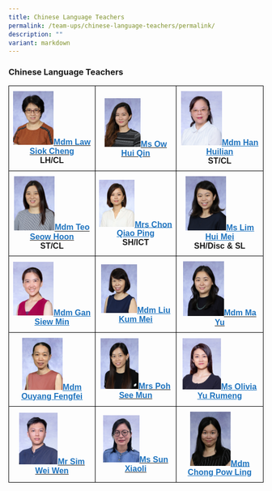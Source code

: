 ```yaml
---
title: Chinese Language Teachers
permalink: /team-ups/chinese-language-teachers/permalink/
description: ""
variant: markdown
---
```

### **Chinese Language Teachers**
<style type="text/css">
.tg  {border-collapse:collapse;border-spacing:0;}
.tg td{border-color:black;border-style:solid;border-width:1px;font-family:Arial, sans-serif;font-size:16px;
  overflow:hidden;padding:10px 5px;word-break:normal;}
.tg th{border-color:black;border-style:solid;border-width:1px;font-family:Arial, sans-serif;font-size:14px;
  font-weight:normal;overflow:hidden;padding:10px 5px;word-break:normal;}
.tg .tg-f4yw{background-color:#FFF;text-align:center;vertical-align:middle}
.tg .tg-vgmr{background-color:#;text-align:center;vertical-align:middle}
</style>
<table class="tg">
<thead>
			<tr><td colspan="2" class="tg-vgmr"><img style="width:50%" src="/images/Our%20Team%20UPS/Chinese%20Language%20Teachers/mdm%20law%20siok%20cheng.jpg"><span style="font-weight:bold"><span style="font-weight:bold"><a rel="noopener noreferrer" target="_blank" href="mailto:law_siok_cheng@schools.gov.sg"><span style="text-decoration;color:#1E73BE;background-color:transparent">Mdm Law Siok Cheng</span></a><br>LH/CL
		 </span></span></td><td colspan="2" class="tg-vgmr"><img style="width:48%" src="/images/Our%20Team%20UPS/Chinese%20Language%20Teachers/ms%20ow%20hui%20qin.jpg"><span style="font-weight:bold"><span style="font-weight:bold"><a rel="noopener noreferrer" target="_blank" href="mailto:ow_hui_qin@schools.gov.sg"><span style="text-decoration;color:#1E73BE;background-color:transparent">Ms Ow Hui Qin
		</span></a></span></span></td><td colspan="2" class="tg-vgmr"><img style="width:50%" src="/images/Our%20Team%20UPS/Chinese%20Language%20Teachers/mdm%20han.png"><span style="font-weight:bold"><a rel="noopener noreferrer" target="_blank" href="mailto:han_huilian@schools.gov.sg"><span style="text-decoration:underline;color:#1E73BE;background-color:transparent">Mdm Han Huilian</span></a><br>ST/CL
			</span></td></tr><tr>
				<td colspan="2" class="tg-vgmr"><img style="width:50%" src="/images/Our%20Team%20UPS/Chinese%20Language%20Teachers/mdm%20teo%20seow%20hoon.jpg"><span style="font-weight:bold"><span style="font-weight:bold"><a rel="noopener noreferrer" target="_blank" href="mailto:teo_seow_hoon@schools.gov.sg"><span style="text-decoration;color:#1E73BE;background-color:transparent">Mdm Teo Seow Hoon</span></a><br>ST/CL
		 </span></span></td><td colspan="2" class="tg-vgmr"><img style="width:47%" src="/images/Our%20Team%20UPS/Chinese%20Language%20Teachers/mrs%20chon%20qiao%20ping.jpg"><span style="font-weight:bold"><a rel="noopener noreferrer" target="_blank" href="mailto:chong_qiao_ping@schools.gov.sg"><span style="text-decoration:underline;color:#1E73BE;background-color:transparent">Mrs Chon Qiao Ping</span></a><br>SH/ICT
		</span></td><td colspan="2" class="tg-vgmr"><img style="width:50%" src="/images/Our%20Team%20UPS/Chinese%20Language%20Teachers/ms%20lim%20hui%20mei.jpg"><span style="font-weight:bold"><a rel="noopener noreferrer" target="_blank" href="mailto:hui_mei@schools.gov.sg"><span style="text-decoration:underline;color:#1E73BE;background-color:transparent">Ms Lim Hui Mei</span></a><br>SH/Disc &amp; SL
			</span></td></tr><tr>
				<td colspan="2" class="tg-vgmr"><img style="width:50%" src="/images/Our%20Team%20UPS/Chinese%20Language%20Teachers/gan%20siew%20min.png"><span style="font-weight:bold"><a rel="noopener noreferrer" target="_blank" href="mailto:Gan_siew_min@schools.gov.sg"><span style="text-decoration:underline;color:#1E73BE;background-color:transparent">Mdm Gan Siew Min</span></a><br>
		</span></td><td colspan="2" class="tg-vgmr"><img style="width:48%" src="/images/Our%20Team%20UPS/Chinese%20Language%20Teachers/mdm%20liu%20kum%20mei.jpg"><span style="font-weight:bold"><a rel="noopener noreferrer" target="_blank" href="mailto:liu_kum_mei@schools.gov.sg"><span style="text-decoration:underline;color:#1E73BE;background-color:transparent">Mdm Liu Kum Mei</span></a><br>
				</span></td><td colspan="2" class="tg-vgmr"><img style="width:50%" src="/images/Our%20Team%20UPS/Chinese%20Language%20Teachers/mdm%20ma%20yu.jpg"><span style="font-weight:bold"><span style="font-weight:bold"><a rel="noopener noreferrer" target="_blank" href="mailto:ma_yu@schools.gov.sg"><span style="text-decoration;color:#1E73BE;background-color:transparent">Mdm Ma Yu
					</span></a></span></span></td></tr><tr>
					<td colspan="2" class="tg-vgmr"><img style="width:50%" src="/images/Our%20Team%20UPS/Chinese%20Language%20Teachers/OuYang%20Fengfei.jpg"><span style="font-weight:bold"><a rel="noopener noreferrer" target="_blank" href="mailto:ouyang_fengfei@schools.gov.sg"><span style="text-decoration:underline;color:#1E73BE;background-color:transparent">Mdm Ouyang Fengfei
						</span></a></span></td><td colspan="2" class="tg-vgmr"><img style="width:50%" src="/images/Our%20Team%20UPS/Chinese%20Language%20Teachers/mrs%20poh-chew%20see%20mun.jpg"><span style="font-weight:bold"><span style="font-weight:bold"><a rel="noopener noreferrer" target="_blank" href="mailto:chew_see_mun@schools.gov.sg"><span style="text-decoration;color:#1E73BE;background-color:transparent">Mrs Poh See Mun
							</span></a></span></span></td><td colspan="2" class="tg-vgmr"><img style="width:47%" src="/images/Our%20Team%20UPS/Chinese%20Language%20Teachers/olivia.png"><span style="font-weight:bold"><a rel="noopener noreferrer" target="_blank" href="mailto:olivia_yu_rumeng@schools.gov.sg"><span style="text-decoration:underline;color:#1E73BE;background-color:transparent">Ms Olivia Yu Rumeng
					</span></a></span></td></tr><tr>
		 <td colspan="2" class="tg-vgmr"><img style="width:48%" src="/images/Our%20Team%20UPS/Chinese%20Language%20Teachers/wei%20wen.png"><span style="font-weight:bold"><span style="font-weight:bold"><a rel="noopener noreferrer" target="_blank" href="mailto:sim_wei_wen@schools.gov.sg"><span style="text-decoration;color:#1E73BE;background-color:transparent">Mr Sim Wei Wen
			 </span></a></span></span></td><td colspan="2" class="tg-vgmr"><img style="width:48%" src="/images/Our%20Team%20UPS/Chinese%20Language%20Teachers/sun%20xiaoli.png"><span style="font-weight:bold"><span style="font-weight:bold"><a rel="noopener noreferrer" target="_blank" href="mailto:sun_xiaoli@schools.gov.sg"><span style="text-decoration;color:#1E73BE;background-color:transparent">Ms Sun Xiaoli
	</span></a></span></span></td><td colspan="2" class="tg-vgmr"><img style="width:50%" src="/images/Our%20Team%20UPS/Chinese%20Language%20Teachers/Pow%20Ling.jpg"><span style="font-weight:bold"><a rel="noopener noreferrer" target="_blank" href="mailto:chong_pow_ling@schools.gov.sg"><span style="text-decoration:underline;color:#1E73BE;background-color:transparent">Mdm Chong Pow Ling
		</span></a></span></td></tr><tr></tr></thead></table>